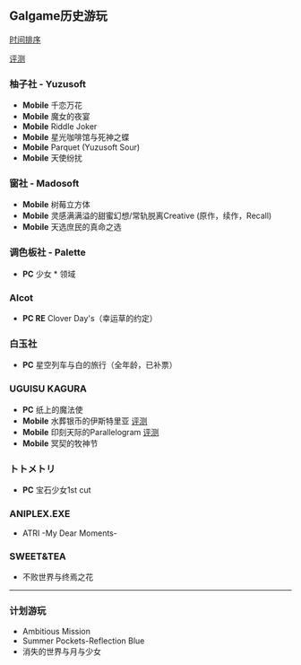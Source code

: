 ## Galgame历史游玩   
[时间排序](https://github.com/FSF0912/GalgamePlay/blob/main/TimeSorting.md)

[评测](https://github.com/FSF0912/GalgamePlay/wiki)

### 柚子社 - Yuzusoft
- **Mobile** 千恋万花
- **Mobile** 魔女的夜宴
- **Mobile** Riddle Joker
- **Mobile** 星光咖啡馆与死神之蝶
- **Mobile** Parquet (Yuzusoft Sour)
- **Mobile** 天使纷扰

### 窗社 - Madosoft
- **Mobile** 树莓立方体
- **Mobile** 灵感满满溢的甜蜜幻想/常轨脱离Creative
 (原作，续作，Recall)
- **Mobile** 天选庶民的真命之选

### 调色板社 - Palette
- **PC** 少女 * 领域

### Alcot
- **PC RE** Clover Day's（幸运草的约定）

### 白玉社
- **PC** 星空列车与白的旅行（全年龄，已补票）

### UGUISU KAGURA
- **PC** 纸上的魔法使
- **Mobile** 水葬银币的伊斯特里亚 [评测](https://github.com/FSF0912/GalgamePlay/wiki/UGUISU-KAGURA#%E6%B0%B4%E8%91%AC%E9%93%B6%E8%B4%A7%E7%9A%84%E4%BC%8A%E6%96%AF%E7%89%B9%E9%87%8C%E4%BA%9A)
- **Mobile** 印刻天际的Parallelogram [评测](https://github.com/FSF0912/GalgamePlay/wiki/UGUISU-KAGURA#%E5%8D%B0%E5%88%BB%E5%A4%A9%E9%99%85%E7%9A%84parallelogram)
- **Mobile** 冥契的牧神节

### トトメトリ
- **PC** 宝石少女1st cut

### ANIPLEX.EXE
- ATRI -My Dear Moments-

### SWEET&TEA
- 不败世界与终焉之花
---

### 计划游玩
- Ambitious Mission
- Summer Pockets-Reflection Blue
- 消失的世界与月与少女
